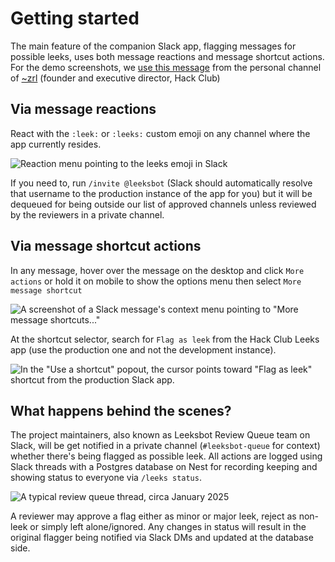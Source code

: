 # Getting started

The main feature of the companion Slack app, flagging messages for possible leeks,
uses both message reactions and message shortcut actions. For the demo screenshots, we [use this message](https://hackclub.slack.com/archives/C01FXNNF6F2/p1735932245359439)
from the personal channel of [~zrl](https:/zachlatta.com) (founder and executive director, Hack Club)

## Via message reactions

React with the `:leek:` or `:leeks:` custom emoji on any channel where the app currently resides.

![Reaction menu pointing to the leeks emoji in Slack](https://cdn.hackclubber.dev/slackcdn/bb5cd8b80cc55eb8f732835fdd022e6e.png)

If you need to, run `/invite @leeksbot` (Slack should automatically
resolve that username to the production instance of the app for you) but it will
be dequeued for being outside our list of approved channels unless reviewed by the reviewers in a private channel.

## Via message shortcut actions

In any message, hover over the message on the desktop and click `More actions` or hold it on mobile to show the options menu then select `More message shortcut`

![A screenshot of a Slack message's context menu pointing to "More message shortcuts..."](https://cloud-pjn7knr4u-hack-club-bot.vercel.app/0image.png)

At the shortcut selector, search for `Flag as leek` from the Hack Club Leeks app (use the production one and not the development instance).

![In the "Use a shortcut" popout, the cursor points toward "Flag as leek" shortcut from the production Slack app.](https://cloud-dqctdna6n-hack-club-bot.vercel.app/0image.png)

## What happens behind the scenes?

The project maintainers, also known as Leeksbot Review Queue team on Slack, will be get notified in a private channel (`#leeksbot-queue` for context)
whether there's being flagged as possible leek. All actions are logged using Slack threads with a Postgres database
on Nest for recording keeping and showing status to everyone via `/leeks status`.

![A typical review queue thread, circa January 2025](https://cdn.hack.pet/slackcdn/8779195e5a52eefff54531eadac27e90.png)

A reviewer may approve a flag either as minor or major leek, reject as non-leek or simply left alone/ignored.
Any changes in status will result in the original flagger being notified via Slack DMs and updated at the database side.
